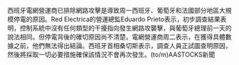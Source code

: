 西班牙電網營運商已排除網路攻擊是導致周一西班牙、葡萄牙和法國部分地區大規模停電的原因。Red Electrica的營運總監Eduardo Prieto表示，初步調查結果表明，控制系統中沒有任何類型的干擾指向發生網路攻襲擊，與葡萄牙總理前一天的說法相同。但停電背後的確切原因尚不清楚。電網營運商周二表示，在獲得具體數據之前，他們無法得出結論。西班牙首相桑切斯表示，調查人員正試圖查明原因，然後將採取一切必要措施確保該情況不會再次發生。(to/m)AASTOCKS新聞